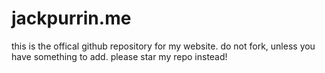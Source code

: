 # jackpurrin.me

this is the offical github repository for my website.
do not fork, unless you have something to add. please star my repo instead!
